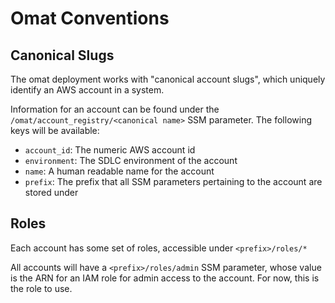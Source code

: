 # Omat Conventions

## Canonical Slugs

The omat deployment works with "canonical account slugs", which uniquely identify an AWS account in a system.

Information for an account can be found under the  `/omat/account_registry/<canonical name>` SSM parameter. The following keys will be available:

* `account_id`: The numeric AWS account id
* `environment`: The SDLC environment of the account
* `name`: A human readable name for the account
* `prefix`: The prefix that all SSM parameters pertaining to the account are stored under

## Roles

Each account has some set of roles, accessible under `<prefix>/roles/*`

All accounts will have a `<prefix>/roles/admin` SSM parameter, whose value is the ARN for an IAM role for admin access to the account. For now, this is the role to use.
